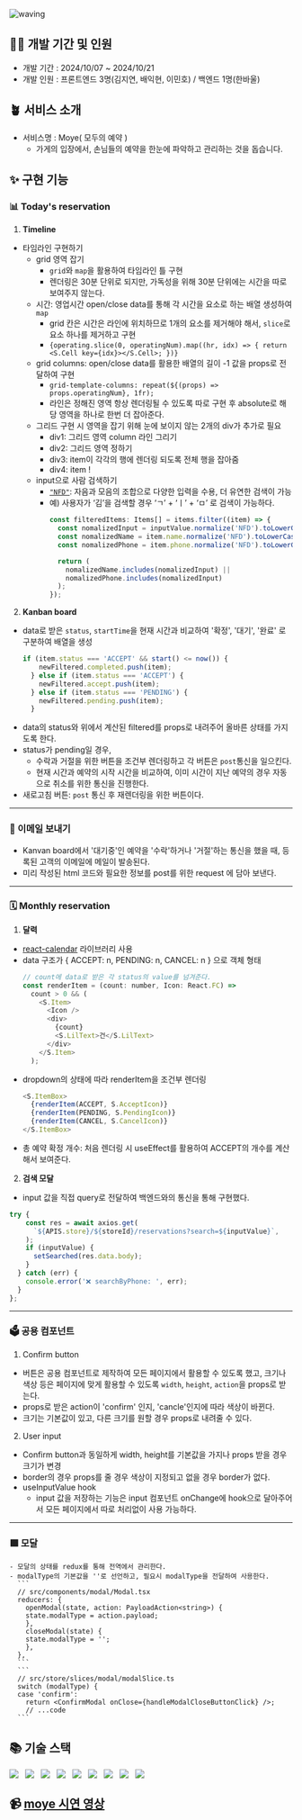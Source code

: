 ![waving](https://capsule-render.vercel.app/api?type=waving&height=200&fontAlignY=40&text=moye&color=gradient)


## 🧚‍♂️ 개발 기간 및 인원

- 개발 기간 : 2024/10/07 ~ 2024/10/21
- 개발 인원 : 프론트엔드 3명(김지연, 배익현, 이민호) / 백엔드 1명(한바울)

## 🪴 서비스 소개
- 서비스명 : Moye( 모두의 예약 )
  - 가게의 입장에서, 손님들의 예약을 한눈에 파악하고 관리하는 것을 돕습니다.

## ✨ 구현 기능
### 📊 Today's reservation
1. **Timeline**
  - 타임라인 구현하기
    - grid 영역 잡기
      - `grid`와 `map`을 활용하여 타임라인 틀 구현
      - 렌더링은 30분 단위로 되지만, 가독성을 위해 30분 단위에는 시간을 따로 보여주지 않는다.
    - 시간: 영업시간 open/close data를 통해 각 시간을 요소로 하는 배열 생성하여 `map`
      - grid 칸은 시간은 라인에 위치하므로 1개의 요소를 제거해야 해서, `slice`로 요소 하나를 제거하고 구현
      - `{operating.slice(0, operatingNum).map((hr, idx) => { return <S.Cell key={idx}></S.Cell>; })}`
    - grid columns: open/close data를 활용한 배열의 길이 -1 값을 props로 전달하여 구현
      - `grid-template-columns: repeat(${(props) => props.operatingNum}, 1fr);`
      - 라인은 정해진 영역 항상 렌더링될 수 있도록 따로 구현 후 absolute로 해당 영역을 하나로 한번 더 잡아준다.
    - 그리드 구현 시 영역을 잡기 위해 눈에 보이지 않는 2개의 div가 추가로 필요
      - div1: 그리드 영역 column 라인 그리기
      - div2: 그리드 영역 정하기
      - div3: item이 각각의 행에 렌더링 되도록 전체 행을 잡아줌
      - div4: item !
    - input으로 사람 검색하기
      - [`"NFD"`](https://developer.mozilla.org/en-US/docs/Web/JavaScript/Reference/Global_Objects/String/normalize#nfd): 자음과 모음의 조합으로 다양한 입력을 수용, 더 유연한 검색이 가능
      - 예) 사용자가 ‘김’을 검색할 경우 ‘ㄱ’ + ‘ㅣ’ + ‘ㅁ’ 로 검색이 가능하다.
        ```javascript
        const filteredItems: Items[] = items.filter((item) => {
          const nomalizedInput = inputValue.normalize('NFD').toLowerCase();
          const nomalizedName = item.name.normalize('NFD').toLowerCase();
          const nomalizedPhone = item.phone.normalize('NFD').toLowerCase();

          return (
            nomalizedName.includes(nomalizedInput) ||
            nomalizedPhone.includes(nomalizedInput)
          );
        });
        ```

2. **Kanban board**
  - data로 받은 `status`, `startTime`을 현재 시간과 비교하여 '확정', '대기', '완료' 로 구분하여 배열을 생성
      ```javascript
      if (item.status === 'ACCEPT' && start() <= now()) {
          newFiltered.completed.push(item);
        } else if (item.status === 'ACCEPT') {
          newFiltered.accept.push(item);
        } else if (item.status === 'PENDING') {
          newFiltered.pending.push(item);
        }
      ```
  - data의 status와 위에서 계산된 filtered를 props로 내려주어 올바른 상태를 가지도록 한다.
  - status가 pending일 경우,
    - 수락과 거절을 위한 버튼을 조건부 렌더링하고 각 버튼은 `post`통신을 일으킨다.
    - 현재 시간과 예약의 시작 시간을 비교하여, 이미 시간이 지난 예약의 경우 자동으로 취소를 위한 통신을 진행한다.
  - 새로고침 버튼: `post` 통신 후 재렌더링을 위한 버튼이다.

---
### 📧 이메일 보내기
  - Kanvan board에서 '대기중'인 예약을 '수락'하거나 '거절'하는 통신을 했을 때, 등록된 고객의 이메일에 메일이 발송된다.
  - 미리 작성된 html 코드와 필요한 정보를 post를 위한 request 에 담아 보낸다.

---
### 🗓️ Monthly reservation
1. **달력**
  - [react-calendar](https://projects.wojtekmaj.pl/react-calendar/) 라이브러리 사용
  - data 구조가 { ACCEPT: n, PENDING: n, CANCEL: n } 으로 객체 형태
    ```javascript
    // count에 data로 받은 각 status의 value를 넘겨준다.
    const renderItem = (count: number, Icon: React.FC) =>
      count > 0 && (
        <S.Item>
          <Icon />
          <div>
            {count}
            <S.LilText>건</S.LilText>
          </div>
        </S.Item>
      );
    ```
  - dropdown의 상태에 따라 renderItem을 조건부 렌더링
    ```javascript
    <S.ItemBox>
      {renderItem(ACCEPT, S.AcceptIcon)}
      {renderItem(PENDING, S.PendingIcon)}
      {renderItem(CANCEL, S.CancelIcon)}
    </S.ItemBox>
    ```
  - 총 예약 확정 개수: 처음 렌더링 시 useEffect를 활용하여 ACCEPT의 개수를 계산해서 보여준다.
   
2. **검색 모달**
  - input 값을 직접 query로 전달하여 백엔드와의 통신을 통해 구현했다.
  ```javascript
  try {
      const res = await axios.get(
        `${APIS.store}/${storeId}/reservations?search=${inputValue}`,
      );
      if (inputValue) {
        setSearched(res.data.body);
      }
    } catch (err) {
      console.error('❌ searchByPhone: ', err);
    }
  };
  ```

---
### 🗳️ 공용 컴포넌트
1. Confirm button
  - 버튼은 공용 컴포넌트로 제작하여 모든 페이지에서 활용할 수 있도록 했고, 크기나 색상 등은 페이지에 맞게 활용할 수 있도록 `width`, `height`, `action`을 props로 받는다.
  - props로 받은 action이 'confirm' 인지, 'cancle'인지에 따라 색상이 바뀐다.
  - 크기는 기본값이 있고, 다른 크기를 원할 경우 props로 내려줄 수 있다.
     
2. User input
  - Confirm button과 동일하게 width, height를 기본값을 가지나 props 받을 경우 크기가 변경
  - border의 경우 props를 줄 경우 색상이 지정되고 없을 경우 border가 없다.
  - useInputValue hook
    - input 값을 저장하는 기능은 input 컴포넌트 onChange에 hook으로 달아주어서 모든 페이지에서 따로 처리없이 사용 가능하다.

---
### 🟩 모달
    - 모달의 상태를 redux를 통해 전역에서 관리한다.
    - modalType의 기본값을 ''로 선언하고, 필요시 modalType을 전달하여 사용한다.
      ```
      // src/components/modal/Modal.tsx
      reducers: {
        openModal(state, action: PayloadAction<string>) {
        state.modalType = action.payload;
        },
        closeModal(state) {
        state.modalType = '';
        },
      },
      ```
      ```
      // src/store/slices/modal/modalSlice.ts
      switch (modalType) {
      case 'confirm':
        return <ConfirmModal onClose={handleModalCloseButtonClick} />;
        // ...code
      ```

## 📚 기술 스택
<div style="display: flex; gap: 12px;">
  <img src="https://img.shields.io/badge/typescript-%23007ACC.svg?style=for-the-badge&logo=typescript&logoColor=white">
  <img src="https://img.shields.io/badge/react-%2320232a.svg?style=for-the-badge&logo=react&logoColor=%2361DAFB">
  <img src="https://img.shields.io/badge/styled--components-DB7093?style=for-the-badge&logo=styled-components&logoColor=white">
  <img src="https://img.shields.io/badge/ESLint-4B3263?style=for-the-badge&logo=eslint&logoColor=white">
  <img src="https://img.shields.io/badge/prettier-%23F7B93E.svg?style=for-the-badge&logo=prettier&logoColor=black">
  <img src="https://img.shields.io/badge/redux-%23593d88.svg?style=for-the-badge&logo=redux&logoColor=white">
  <img src="https://img.shields.io/badge/gitlab-%23181717.svg?style=for-the-badge&logo=gitlab&logoColor=white">
  <img src="https://img.shields.io/badge/Notion-%23000000.svg?style=for-the-badge&logo=notion&logoColor=white">
  <img src="https://img.shields.io/badge/figma-%23F24E1E.svg?style=for-the-badge&logo=figma&logoColor=white">
</div>


## 📹 [moye 시연 영상](https://youtu.be/bNb2dn6K324)
